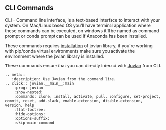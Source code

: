 ## CLI Commands

CLI - Command line interface, is a text-based interface to interact with your system. On Mac/Linux based OS you'll have terminal application where these commands can be executed, on windows it'll be named as command prompt or conda prompt can be used if Anaconda has been installed.

These commands requires [installation](/user-guide/install.md) of jovian library, if you're working with pip/conda virtual environments make sure you activate the environment where the jovian library is installed.

These commands ensure that you can directly interact with [Jovian](https://jovian.com) from CLI.

```eval_rst
.. meta::
   :description: Use Jovian from the command line.
.. click:: jovian.__main__:main
    :prog: jovian
    :show-nested:
    :commands: clone, install, activate, pull, configure, set-project, commit, reset, add-slack, enable-extension, disable-extension, version, help
    :flat-toctree:
    :hide-options:
    :options-suffix:
    :skip-main-command:
```
